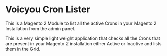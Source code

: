 # Voicyou Cron Lister
This is a Magento 2 Module to list all the active Crons in your Magento 2 Installation from the admin panel. 

This is a very simple light weight application that checks all the Crons that are present in your Magento 2 installation either Active or Inactive and lists them in the Grid.


